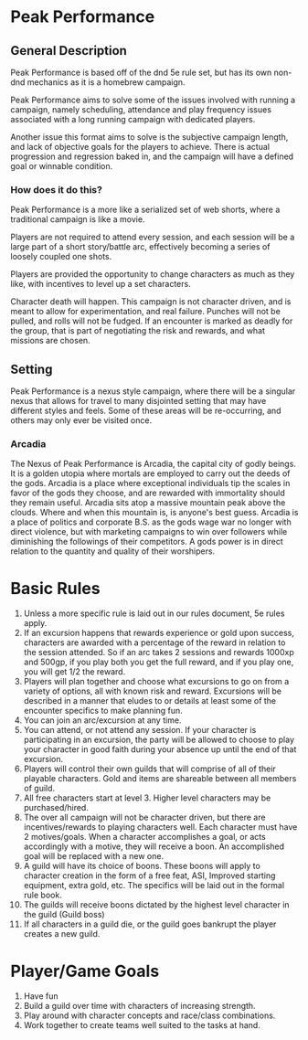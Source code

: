 # Peak Performance

## General Description

Peak Performance is based off of the dnd 5e rule set, but has its own non-dnd mechanics as it is a homebrew campaign. 

Peak Performance aims to solve some of the issues involved with running a campaign, namely scheduling, attendance and play frequency issues associated with a long running campaign with dedicated players.

Another issue this format aims to solve is the subjective campaign length, and lack of objective goals for the players to achieve. There is actual progression and regression baked in, and the campaign will have a defined goal or winnable condition.

### How does it do this?

Peak Performance is a more like a serialized set of web shorts, where a traditional campaign is like a movie.

Players are not required to attend every session, and each session will be a large part of a short story/battle arc, effectively becoming a series of loosely coupled one shots. 

Players are provided the opportunity to change characters as much as they like, with incentives to level up a set characters.

Character death will happen. This campaign is not character driven, and is meant to allow for experimentation, and real failure. Punches will not be pulled, and rolls will not be fudged. If an encounter is marked as deadly for the group, that is part of negotiating the risk and rewards, and what missions are chosen.
    
## Setting

Peak Performance is a nexus style campaign, where there will be a singular nexus that allows for travel to many disjointed setting that may have different styles and feels. Some of these areas will be re-occurring, and others may only ever be visited once.

### Arcadia

The Nexus of Peak Performance is Arcadia, the capital city of godly beings. It is a golden utopia where mortals are employed to carry out the deeds of the gods. Arcadia is a place where exceptional individuals tip the scales in favor of the gods they choose, and are rewarded with immortality should they remain useful. Arcadia sits atop a massive mountain peak above the clouds. Where and when this mountain is, is anyone's best guess. Arcadia is a place of politics and corporate B.S. as the gods wage war no longer with direct violence, but with marketing campaigns to win over followers while diminishing the followings of their competitors. A gods power is in direct relation to the quantity and quality of their worshipers.

# Basic Rules

1. Unless a more specific rule is laid out in our rules document, 5e rules apply.
2. If an excursion happens that rewards experience or gold upon success, characters are awarded with a percentage of the reward in relation to the session attended. So if an arc takes 2 sessions and rewards 1000xp and 500gp, if you play both you get the full reward, and if you play one, you will get 1/2 the reward.
3. Players will plan together and choose what excursions to go on from a variety of options, all with known risk and reward. Excursions will be described in a manner that eludes to or details at least some of the encounter specifics to make planning fun.
3. You can join an arc/excursion at any time.
4. You can attend, or not attend any session. If your character is participating in an excursion, the party will be allowed to choose to play your character in good faith during your absence up until the end of that excursion.
5. Players will control their own guilds that will comprise of all of their playable characters. Gold and items are shareable between all members of guild.
6. All free characters start at level 3. Higher level characters may be purchased/hired.
7. The over all campaign will not be character driven, but there are incentives/rewards to playing characters well. Each character must have 2 motives/goals. When a character accomplishes a goal, or acts accordingly with a motive, they will receive a boon. An accomplished goal will be replaced with a new one.
8. A guild will have its choice of boons. These boons will apply to character creation in the form of a free feat, ASI, Improved starting equipment, extra gold, etc. The specifics will be laid out in the formal rule book.
9. The guilds will receive boons dictated by the highest level character in the guild (Guild boss)
10. If all characters in a guild die, or the guild goes bankrupt the player creates a new guild.

# Player/Game Goals
1. Have fun
2. Build a guild over time with characters of increasing strength.
3. Play around with character concepts and race/class combinations.
4. Work together to create teams well suited to the tasks at hand.
